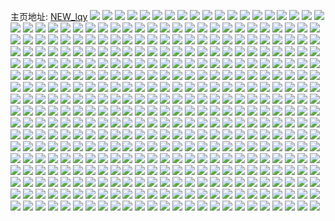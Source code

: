 主页地址: [NEW_lqy](https://weibo.com/u/5663078831) 
![](https://wx4.sinaimg.cn/mw2000/006bfHv9ly1h9ltzm996wj32o02o0e82.jpg) 
![](https://wx4.sinaimg.cn/mw2000/006bfHv9ly1h9lu2imof3j32bz2bz4qq.jpg) 
![](https://wx4.sinaimg.cn/mw2000/006bfHv9ly1h9lu2mn2alj32bz33xhdu.jpg) 
![](https://wx4.sinaimg.cn/mw2000/006bfHv9ly1h9lu2ons0dj32o02o01ky.jpg) 
![](https://wx4.sinaimg.cn/mw2000/006bfHv9ly1h96vdp1uboj32o02o07wj.jpg) 
![](https://wx4.sinaimg.cn/mw2000/007fcr2Uly1h8wk5cv3hej30jq0l276y.jpg) 
![](https://wx4.sinaimg.cn/mw2000/006bfHv9ly1h8svlsxc7ej31s023yhdt.jpg) 
![](https://wx4.sinaimg.cn/mw2000/006bfHv9ly1h8svlpe8sjj31iw1szarc.jpg) 
![](https://wx4.sinaimg.cn/mw2000/006bfHv9ly1h8svlr5ez2j31s02b0qv5.jpg) 
![](https://wx4.sinaimg.cn/mw2000/006bfHv9ly1h8svltyxa4j31ro1xptup.jpg) 
![](https://wx4.sinaimg.cn/mw2000/006bfHv9ly1h8svlvcr3jj31s01s0e81.jpg) 
![](https://wx4.sinaimg.cn/mw2000/006bfHv9ly1h8svpqghylj32003k0kjl.jpg) 
![](https://wx4.sinaimg.cn/mw2000/006bfHv9ly1h8hr1a6cjij31ei1ei4qp.jpg) 
![](https://wx4.sinaimg.cn/mw2000/006bfHv9ly1h8fd7xw8wlj330n29hnpe.jpg) 
![](https://wx4.sinaimg.cn/mw2000/006bfHv9ly1h8fd7ysdmsj327e2xux6p.jpg) 
![](https://wx4.sinaimg.cn/mw2000/006bfHv9ly1h8dwdmu0saj32002o0qv5.jpg) 
![](https://wx4.sinaimg.cn/mw2000/006bfHv9ly1h6x3uz5k31j33k02o0hdw.jpg) 
![](https://wx4.sinaimg.cn/mw2000/006bfHv9ly1h6uskdou6vj311x35rqmd.jpg) 
![](https://wx4.sinaimg.cn/mw2000/006bfHv9ly1h6uskapyi8j30uk5l61kz.jpg) 
![](https://wx4.sinaimg.cn/mw2000/006bfHv9ly1h6uskh0jn6j311x35rx6p.jpg) 
![](https://wx4.sinaimg.cn/mw2000/006bfHv9ly1h5vrhju0e4j30u01rnjwv.jpg) 
![](https://wx4.sinaimg.cn/mw2000/006bfHv9ly1h3lfqxpnmtj30u01uo79g.jpg) 
![](https://wx4.sinaimg.cn/mw2000/006bfHv9ly1h3lfqy64edj30u01uoq9x.jpg) 
![](https://wx4.sinaimg.cn/mw2000/006bfHv9ly1h29hyq6o5ej30u00u0qa3.jpg) 
![](https://wx4.sinaimg.cn/mw2000/006bfHv9ly1h28xmtbv53j32io1w0u0x.jpg) 
![](https://wx4.sinaimg.cn/mw2000/006bfHv9ly1h28xmuulnkj32o03k0e83.jpg) 
![](https://wx4.sinaimg.cn/mw2000/006bfHv9ly1h28xmwdkqmj32o03k0b2b.jpg) 
![](https://wx4.sinaimg.cn/mw2000/006bfHv9ly1h28xmxuu5dj33k02o0kjn.jpg) 
![](https://wx4.sinaimg.cn/mw2000/006bfHv9ly1h28xmyprsjj32io1w0qv5.jpg) 
![](https://wx4.sinaimg.cn/mw2000/006bfHv9ly1h1d7986vwij32dc35skjm.jpg) 
![](https://wx4.sinaimg.cn/mw2000/006bfHv9ly1h1d799hb1oj32dc35shdu.jpg) 
![](https://wx4.sinaimg.cn/mw2000/006bfHv9ly1h1d796izfij31kv35rhdu.jpg) 
![](https://wx4.sinaimg.cn/mw2000/006bfHv9ly1h1d794hid5j32o03k0e85.jpg) 
![](https://wx4.sinaimg.cn/mw2000/006bfHv9ly1h15k33u6qwj31hc0u0wuv.jpg) 
![](https://wx4.sinaimg.cn/mw2000/006bfHv9ly1h15k330hw4j31hc0u04qp.jpg) 
![](https://wx4.sinaimg.cn/mw2000/006bfHv9ly1h15k357pnmj33341qi4qr.jpg) 
![](https://wx4.sinaimg.cn/mw2000/006bfHv9ly1h15k35r265j31hc0u0asj.jpg) 
![](https://wx4.sinaimg.cn/mw2000/006bfHv9ly1h15k3ee5tej33k02o07wj.jpg) 
![](https://wx4.sinaimg.cn/mw2000/006bfHv9ly1h15k37m142j32rv1ozkjn.jpg) 
![](https://wx4.sinaimg.cn/mw2000/006bfHv9ly1h15k3ahrybj30sg2o04qp.jpg) 
![](https://wx4.sinaimg.cn/mw2000/006bfHv9ly1h15k3bpr2hj31c01s0u0x.jpg) 
![](https://wx4.sinaimg.cn/mw2000/006bfHv9ly1h15k39cgpdj30sg340x6p.jpg) 
![](https://wx4.sinaimg.cn/mw2000/006bfHv9ly1h0ouz5gcgrj30u035qx6p.jpg) 
![](https://wx4.sinaimg.cn/mw2000/006bfHv9ly1h0ouzi2be4j314535r7wj.jpg) 
![](https://wx4.sinaimg.cn/mw2000/006bfHv9ly1h0ouzbpn2yj318k35r7wj.jpg) 
![](https://wx4.sinaimg.cn/mw2000/006bfHv9ly1h0ouzxo469j323v35tkjo.jpg) 
![](https://wx4.sinaimg.cn/mw2000/006bfHv9ly1h0ouzq5dsij323v35te84.jpg) 
![](https://wx4.sinaimg.cn/mw2000/006bfHv9ly1h0ov09dfojj32o03k0npj.jpg) 
![](https://wx4.sinaimg.cn/mw2000/006bfHv9ly1h0ov0i0xexj323v35thdv.jpg) 
![](https://wx4.sinaimg.cn/mw2000/006bfHv9ly1h0ov0ohwjqj323v35tqv6.jpg) 
![](https://wx4.sinaimg.cn/mw2000/006bfHv9ly1h0ov0xd3bij31ek35rkjm.jpg) 
![](https://wx4.sinaimg.cn/mw2000/006bfHv9ly1h0ov0rwwv9j316n35ru0x.jpg) 
![](https://wx4.sinaimg.cn/mw2000/006bfHv9ly1h0ou0f5sn2j33k02o0x6r.jpg) 
![](https://wx4.sinaimg.cn/mw2000/006bfHv9ly1h0ou0opt0mj33k02o0qv8.jpg) 
![](https://wx4.sinaimg.cn/mw2000/006bfHv9ly1h0ou11u4l8j32o03k0u0z.jpg) 
![](https://wx4.sinaimg.cn/mw2000/006bfHv9ly1h0ou195ul9j32o03k0kjn.jpg) 
![](https://wx4.sinaimg.cn/mw2000/006bfHv9ly1h0ou1necqfj33k02o0kjn.jpg) 
![](https://wx4.sinaimg.cn/mw2000/006bfHv9ly1h0ou1f4th4j32o03k0b2b.jpg) 
![](https://wx4.sinaimg.cn/mw2000/006bfHv9ly1h0nox2e1lpj32ue3k04qq.jpg) 
![](https://wx4.sinaimg.cn/mw2000/006bfHv9ly1h0nox5ehy5j32dc35s1l0.jpg) 
![](https://wx4.sinaimg.cn/mw2000/006bfHv9ly1h0nox7dxaxj33k03k0e82.jpg) 
![](https://wx4.sinaimg.cn/mw2000/006bfHv9ly1h0nox94mhcj32o03k0npe.jpg) 
![](https://wx4.sinaimg.cn/mw2000/006bfHv9ly1h0noxa6e1kj33k02o0b2a.jpg) 
![](https://wx4.sinaimg.cn/mw2000/006bfHv9ly1h0noxbqyu1j32o03k01kz.jpg) 
![](https://wx4.sinaimg.cn/mw2000/006bfHv9ly1h0lfcxcpw7j33k02o04qu.jpg) 
![](https://wx4.sinaimg.cn/mw2000/006bfHv9ly1h0lfct7otmj30qo0zkjy5.jpg) 
![](https://wx4.sinaimg.cn/mw2000/006bfHv9ly1h0lfcsj99ij30zg11edkb.jpg) 
![](https://wx4.sinaimg.cn/mw2000/006bfHv9ly1h0ldb13p1pj32c0340qv6.jpg) 
![](https://wx4.sinaimg.cn/mw2000/006bfHv9ly1h0ldb6dy1rj32c0340hdu.jpg) 
![](https://wx4.sinaimg.cn/mw2000/006bfHv9ly1h0ldb7lvygj30sf1bb46k.jpg) 
![](https://wx4.sinaimg.cn/mw2000/006bfHv9ly1h0kpzysrdmj30j60a2t8q.jpg) 
![](https://wx4.sinaimg.cn/mw2000/006bfHv9ly1h0dxk3nwx9j30qo0qogqa.jpg) 
![](https://wx4.sinaimg.cn/mw2000/006bfHv9ly1h07alartl6j30q50j9tex.jpg) 
![](https://wx4.sinaimg.cn/mw2000/006bfHv9ly1h07ajyjbw6j33k02o07wj.jpg) 
![](https://wx4.sinaimg.cn/mw2000/006bfHv9ly1h07ak21zm7j33k02o01l0.jpg) 
![](https://wx4.sinaimg.cn/mw2000/006bfHv9ly1h07alskufwj30qo0t678h.jpg) 
![](https://wx4.sinaimg.cn/mw2000/006bfHv9ly1h07alsynzkj30qo0s6n1w.jpg) 
![](https://wx4.sinaimg.cn/mw2000/006bfHv9ly1h07am28xgcj30qo0j30vo.jpg) 
![](https://wx4.sinaimg.cn/mw2000/006bfHv9ly1h07amamhvvj30qo0ivjv4.jpg) 
![](https://wx4.sinaimg.cn/mw2000/006bfHv9ly1h07amb24l8j30qo0hqadh.jpg) 
![](https://wx4.sinaimg.cn/mw2000/006bfHv9ly1h07akgibgij33k02o0e84.jpg) 
![](https://wx4.sinaimg.cn/mw2000/006bfHv9ly1h05x5j53fzj32o03k0hdv.jpg) 
![](https://wx4.sinaimg.cn/mw2000/006bfHv9ly1h05x5mjo0cj33k02o0e84.jpg) 
![](https://wx4.sinaimg.cn/mw2000/006bfHv9ly1h04xus20paj30k00zkgri.jpg) 
![](https://wx4.sinaimg.cn/mw2000/006bfHv9ly1h04xuslntcj30k00zkwk8.jpg) 
![](https://wx4.sinaimg.cn/mw2000/006bfHv9ly1h04xut1d2pj30k00zkagc.jpg) 
![](https://wx4.sinaimg.cn/mw2000/006bfHv9ly1h04xutcy20j30k00zkgst.jpg) 
![](https://wx4.sinaimg.cn/mw2000/006bfHv9ly1h02ntjvv63j30u01hcdn0.jpg) 
![](https://wx4.sinaimg.cn/mw2000/006bfHv9ly1h02ntnbtq7j32io1w0u0y.jpg) 
![](https://wx4.sinaimg.cn/mw2000/006bfHv9ly1gzvcbea6oxj33403404qr.jpg) 
![](https://wx4.sinaimg.cn/mw2000/006bfHv9ly1gzvcbb3kr4j33402c0kjm.jpg) 
![](https://wx4.sinaimg.cn/mw2000/006bfHv9ly1gzvcckppp9j322o340hdt.jpg) 
![](https://wx4.sinaimg.cn/mw2000/006bfHv9ly1gzvcbhljqij33403404qt.jpg) 
![](https://wx4.sinaimg.cn/mw2000/006bfHv9ly1gzvcbk9589j3340340e83.jpg) 
![](https://wx4.sinaimg.cn/mw2000/006bfHv9ly1gzvcfow08ej32c03401kz.jpg) 
![](https://wx4.sinaimg.cn/mw2000/006bfHv9ly1gzvcbq7t77j32c0340b2c.jpg) 
![](https://wx4.sinaimg.cn/mw2000/006bfHv9ly1gzvccnbbh6j33k02o0qv8.jpg) 
![](https://wx4.sinaimg.cn/mw2000/006bfHv9ly1gzvcbmsficj33k02o01l0.jpg) 
![](https://wx4.sinaimg.cn/mw2000/006bfHv9ly1gzu3bzs8ggj30u0140aej.jpg) 
![](https://wx4.sinaimg.cn/mw2000/006bfHv9ly1gzu3c07768j30o01hcdkz.jpg) 
![](https://wx4.sinaimg.cn/mw2000/006bfHv9ly1gzu3c0renhj31400u043o.jpg) 
![](https://wx4.sinaimg.cn/mw2000/006bfHv9ly1gzu3bz8nzdj30u0140jvt.jpg) 
![](https://wx4.sinaimg.cn/mw2000/006bfHv9ly1gzk0kd05hnj30u0140q9z.jpg) 
![](https://wx4.sinaimg.cn/mw2000/006bfHv9ly1gz59wof5yyj30u00u077c.jpg) 
![](https://wx4.sinaimg.cn/mw2000/006bfHv9ly1gz59wharlhj30u013y7bl.jpg) 
![](https://wx4.sinaimg.cn/mw2000/006bfHv9ly1gz59wp1x3dj30u00u076z.jpg) 
![](https://wx4.sinaimg.cn/mw2000/006bfHv9ly1gz59wlbjw5j30u0134n45.jpg) 
![](https://wx4.sinaimg.cn/mw2000/006bfHv9ly1gz59wqgpyej31400u0ai0.jpg) 
![](https://wx4.sinaimg.cn/mw2000/006bfHv9ly1gz59wnp3hqj31400u0wlw.jpg) 
![](https://wx4.sinaimg.cn/mw2000/006bfHv9ly1gz59wez2xuj31400u045x.jpg) 
![](https://wx4.sinaimg.cn/mw2000/006bfHv9ly1gz59wjnw37j30u00zd0yx.jpg) 
![](https://wx4.sinaimg.cn/mw2000/006bfHv9ly1gz59wmfry6j30vt0u0q8a.jpg) 
![](https://wx4.sinaimg.cn/mw2000/006bfHv9ly1gz59wgdossj310h0u0wlz.jpg) 
![](https://wx4.sinaimg.cn/mw2000/006bfHv9ly1gz59wrgzsoj30u014078s.jpg) 
![](https://wx4.sinaimg.cn/mw2000/006bfHv9ly1gz59wi4sgvj30u012i46e.jpg) 
![](https://wx4.sinaimg.cn/mw2000/006bfHv9ly1gz2sdukmxaj31o0281e84.jpg) 
![](https://wx4.sinaimg.cn/mw2000/006bfHv9ly1gz2sdh8aarj32yo1o0hdu.jpg) 
![](https://wx4.sinaimg.cn/mw2000/006bfHv9ly1gz2sdwzfb2j3280280hdu.jpg) 
![](https://wx4.sinaimg.cn/mw2000/006bfHv9ly1gz2sdkqlpdj33k02o07wk.jpg) 
![](https://wx4.sinaimg.cn/mw2000/006bfHv9ly1gz2sdd27spj3340340x6u.jpg) 
![](https://wx4.sinaimg.cn/mw2000/006bfHv9ly1gz2sdo7om2j33k02o01l0.jpg) 
![](https://wx4.sinaimg.cn/mw2000/006bfHv9ly1gz2sdrimatj31nz2801ky.jpg) 
![](https://wx4.sinaimg.cn/mw2000/006bfHv9ly1gz2se2gng1j31nz2801ky.jpg) 
![](https://wx4.sinaimg.cn/mw2000/006bfHv9ly1gz2sdzgxgkj31nz2807wi.jpg) 
![](https://wx4.sinaimg.cn/mw2000/006bfHv9ly1gyx8cq8arsj30u01uomyu.jpg) 
![](https://wx4.sinaimg.cn/mw2000/006bfHv9ly1gyx8cyuogxj31400u0wlr.jpg) 
![](https://wx4.sinaimg.cn/mw2000/006bfHv9ly1gyx8d1x5jnj30u01uo763.jpg) 
![](https://wx4.sinaimg.cn/mw2000/006bfHv9ly1gyoowi5030j30u01uo0zr.jpg) 
![](https://wx4.sinaimg.cn/mw2000/006bfHv9ly1gxutowlqv3j30qo1n9tfp.jpg) 
![](https://wx4.sinaimg.cn/mw2000/006bfHv9ly1gxutow9sccj30u01uo0x7.jpg) 
![](https://wx4.sinaimg.cn/mw2000/006bfHv9ly1gxs7e0rzdrj30u01uon50.jpg) 
![](https://wx4.sinaimg.cn/mw2000/006bfHv9ly1gxs7e6vbhbj30u01uo115.jpg) 
![](https://wx4.sinaimg.cn/mw2000/006bfHv9ly1gxs7e98jvnj30u01uoain.jpg) 
![](https://wx4.sinaimg.cn/mw2000/006bfHv9ly1gxq9xn8lm8j31400u0wju.jpg) 
![](https://wx4.sinaimg.cn/mw2000/006bfHv9ly1gxq9xjvn6qj31400u043c.jpg) 
![](https://wx4.sinaimg.cn/mw2000/006bfHv9ly1gxq9xrlk4wj30u0140ag3.jpg) 
![](https://wx4.sinaimg.cn/mw2000/006bfHv9ly1gxq9xl1yhvj30u014044h.jpg) 
![](https://wx4.sinaimg.cn/mw2000/006bfHv9ly1gxq9xo18g3j31400u0jyb.jpg) 
![](https://wx4.sinaimg.cn/mw2000/006bfHv9ly1gxq9xkn7g9j30u01400y1.jpg) 
![](https://wx4.sinaimg.cn/mw2000/006bfHv9ly1gxq9xkb617j31400u0dk2.jpg) 
![](https://wx4.sinaimg.cn/mw2000/006bfHv9ly1gxq9xlp4cvj31400u0qbk.jpg) 
![](https://wx4.sinaimg.cn/mw2000/006bfHv9ly1gxq9xmtl9aj31400u00xc.jpg) 
![](https://wx4.sinaimg.cn/mw2000/006bfHv9ly1gxq9yp8102j30qo0k077h.jpg) 
![](https://wx4.sinaimg.cn/mw2000/006bfHv9ly1gxq9xp0v67j31400u0tej.jpg) 
![](https://wx4.sinaimg.cn/mw2000/006bfHv9ly1gxq9xpgtoyj30u0140q7r.jpg) 
![](https://wx4.sinaimg.cn/mw2000/006bfHv9ly1gxq9xqok1nj31400u043a.jpg) 
![](https://wx4.sinaimg.cn/mw2000/006bfHv9ly1gxq9xr3oraj30os0ifq5e.jpg) 
![](https://wx4.sinaimg.cn/mw2000/006bfHv9ly1gxq9xs1hcbj30u0140dl6.jpg) 
![](https://wx4.sinaimg.cn/mw2000/006bfHv9ly1gxq9xsfg9kj31400u0juu.jpg) 
![](https://wx4.sinaimg.cn/mw2000/006bfHv9ly1gxq9xsvo4rj31400u0jy3.jpg) 
![](https://wx4.sinaimg.cn/mw2000/006bfHv9ly1gxq9xteuytj31400u0djl.jpg) 
![](https://wx4.sinaimg.cn/mw2000/006bfHv9ly1gxpbfzd2rmj31400u0dmn.jpg) 
![](https://wx4.sinaimg.cn/mw2000/006bfHv9ly1gxpbfzonvuj30xq0u047u.jpg) 
![](https://wx4.sinaimg.cn/mw2000/006bfHv9ly1gxpbg0215pj30u00y178b.jpg) 
![](https://wx4.sinaimg.cn/mw2000/006bfHv9ly1gxpbg0ku1uj31400u0qcv.jpg) 
![](https://wx4.sinaimg.cn/mw2000/006bfHv9ly1gxpbg1rflkj31400u0tcz.jpg) 
![](https://wx4.sinaimg.cn/mw2000/006bfHv9ly1gxpbg2oq2xj30u0190juw.jpg) 
![](https://wx4.sinaimg.cn/mw2000/006bfHv9ly1gxo6v4sakwj31400u07bv.jpg) 
![](https://wx4.sinaimg.cn/mw2000/006bfHv9ly1gxo6v5iwadj31400u010z.jpg) 
![](https://wx4.sinaimg.cn/mw2000/006bfHv9ly1gxikq37r3gj33402c0x6q.jpg) 
![](https://wx4.sinaimg.cn/mw2000/006bfHv9ly1gxikq7867aj32c03407wj.jpg) 
![](https://wx4.sinaimg.cn/mw2000/006bfHv9ly1gxikq4x14vj32c0340qv6.jpg) 
![](https://wx4.sinaimg.cn/mw2000/006bfHv9ly1gxikq1ldjkj33402c0hdv.jpg) 
![](https://wx4.sinaimg.cn/mw2000/006bfHv9ly1gxikq9dzznj32c03401l0.jpg) 
![](https://wx4.sinaimg.cn/mw2000/006bfHv9ly1gxikqb5y9xj33402c0b2b.jpg) 
![](https://wx4.sinaimg.cn/mw2000/006bfHv9ly1gxikqct388j33402c0x6q.jpg) 
![](https://wx4.sinaimg.cn/mw2000/006bfHv9ly1gxikqe4rq2j32c0340b2a.jpg) 
![](https://wx4.sinaimg.cn/mw2000/006bfHv9ly1gxikqg0lpwj32c0340qv7.jpg) 
![](https://wx4.sinaimg.cn/mw2000/006bfHv9ly1gxgjltfwwlj30u0140wj5.jpg) 
![](https://wx4.sinaimg.cn/mw2000/006bfHv9ly1gxgjlu7m8dj31400u0783.jpg) 
![](https://wx4.sinaimg.cn/mw2000/006bfHv9ly1gxgjltvvufj30u0140q7e.jpg) 
![](https://wx4.sinaimg.cn/mw2000/006bfHv9ly1gxgjlstpdoj31hc0o0gs3.jpg) 
![](https://wx4.sinaimg.cn/mw2000/006bfHv9ly1gxgjlt3tgij31400u0jw6.jpg) 
![](https://wx4.sinaimg.cn/mw2000/006bfHv9ly1gxgjlujs70j31400u00yu.jpg) 
![](https://wx4.sinaimg.cn/mw2000/006bfHv9ly1gxeyr7apkzj30vc0u0gps.jpg) 
![](https://wx4.sinaimg.cn/mw2000/006bfHv9ly1gxeyr87ohjj30u00y5wi4.jpg) 
![](https://wx4.sinaimg.cn/mw2000/006bfHv9ly1gxeyr8inupj30z70u07am.jpg) 
![](https://wx4.sinaimg.cn/mw2000/006bfHv9ly1gwk96gmcruj30u01407ad.jpg) 
![](https://wx4.sinaimg.cn/mw2000/006bfHv9ly1gwk96fpr9tj30u01dn442.jpg) 
![](https://wx4.sinaimg.cn/mw2000/006bfHv9ly1gwk96g8l8dj30u00yzte0.jpg) 
![](https://wx4.sinaimg.cn/mw2000/006bfHv9ly1gwk96h96eyj30ft7psqeh.jpg) 
![](https://wx4.sinaimg.cn/mw2000/006bfHv9ly1gwk96hqoyij30u0140q7g.jpg) 
![](https://wx4.sinaimg.cn/mw2000/006bfHv9ly1gwk96iahtcj30o01hcmzx.jpg) 
![](https://wx4.sinaimg.cn/mw2000/006bfHv9ly1gwib4e55lvj30u01400ys.jpg) 
![](https://wx4.sinaimg.cn/mw2000/006bfHv9ly1gw4jru6cuoj33k02o0hdx.jpg) 
![](https://wx4.sinaimg.cn/mw2000/006bfHv9ly1gw4jrxyt3ej32o03k0kjo.jpg) 
![](https://wx4.sinaimg.cn/mw2000/006bfHv9ly1gw4jrqlmp2j31hc0o0wt5.jpg) 
![](https://wx4.sinaimg.cn/mw2000/006bfHv9ly1gw4js2tdlsj33k02o04qr.jpg) 
![](https://wx4.sinaimg.cn/mw2000/006bfHv9ly1gw4k0cgvfmj33402c01l1.jpg) 
![](https://wx4.sinaimg.cn/mw2000/006bfHv9ly1gw4js0fnonj33k02o04qr.jpg) 
![](https://wx4.sinaimg.cn/mw2000/006bfHv9ly1gw4jrpnaeoj335s20he83.jpg) 
![](https://wx4.sinaimg.cn/mw2000/006bfHv9ly1gw4js67wgjj33k02o0x6q.jpg) 
![](https://wx4.sinaimg.cn/mw2000/006bfHv9ly1gw4js8qs3mj33k02o0qv7.jpg) 
![](https://wx4.sinaimg.cn/mw2000/006bfHv9ly1gw4bxx68jxj32o03k0x6p.jpg) 
![](https://wx4.sinaimg.cn/mw2000/006bfHv9ly1gw47mommwwj33k02o07wn.jpg) 
![](https://wx4.sinaimg.cn/mw2000/006bfHv9ly1gw47mt7pn4j32o03k0hdw.jpg) 
![](https://wx4.sinaimg.cn/mw2000/006bfHv9ly1gw47mxbofxj335s2b4kjo.jpg) 
![](https://wx4.sinaimg.cn/mw2000/006bfHv9ly1gvxo8gf08hj32o03k01ky.jpg) 
![](https://wx4.sinaimg.cn/mw2000/006bfHv9ly1gvxo8eh1otj31sc2dsb2a.jpg) 
![](https://wx4.sinaimg.cn/mw2000/006bfHv9ly1gvxo8iuo2tj31w62m81kx.jpg) 
![](https://wx4.sinaimg.cn/mw2000/006bfHv9ly1gvvjho6zazj32892xnnpd.jpg) 
![](https://wx4.sinaimg.cn/mw2000/006bfHv9ly1gvvjhp2hq7j31to2kgnp6.jpg) 
![](https://wx4.sinaimg.cn/mw2000/006bfHv9ly1gvso54730uj30u014046f.jpg) 
![](https://wx4.sinaimg.cn/mw2000/006bfHv9ly1gvso537wetj30u0140ai4.jpg) 
![](https://wx4.sinaimg.cn/mw2000/006bfHv9ly1gvsg1kw02yj30qo0k0755.jpg) 
![](https://wx4.sinaimg.cn/mw2000/006bfHv9ly1gvsg1apt4kj30u01uojuj.jpg) 
![](https://wx4.sinaimg.cn/mw2000/006bfHv9ly1gvn001ozjvj60u01740vp02.jpg) 
![](https://wx4.sinaimg.cn/mw2000/006bfHv9ly1gvn000y31mj60u015441c02.jpg) 
![](https://wx4.sinaimg.cn/mw2000/006bfHv9ly1gvlye8v86pj61400u010402.jpg) 
![](https://wx4.sinaimg.cn/mw2000/006bfHv9ly1gvlyeaenb3j61400u0dp002.jpg) 
![](https://wx4.sinaimg.cn/mw2000/006bfHv9ly1gvlyecekm1j61400u07e802.jpg) 
![](https://wx4.sinaimg.cn/mw2000/006bfHv9ly1gvlyeeirabj61400u0k0t02.jpg) 
![](https://wx4.sinaimg.cn/mw2000/006bfHv9ly1gvlyegfnn4j61400u0gz802.jpg) 
![](https://wx4.sinaimg.cn/mw2000/006bfHv9ly1gvlyeiastjj61400u0dok02.jpg) 
![](https://wx4.sinaimg.cn/mw2000/006bfHv9ly1gvlyejg0uij61400u0n4h02.jpg) 
![](https://wx4.sinaimg.cn/mw2000/006bfHv9ly1gvlyek69u9j61400u0jwa02.jpg) 
![](https://wx4.sinaimg.cn/mw2000/006bfHv9ly1gvlyeknto8j60u01uoq7d02.jpg) 
![](https://wx4.sinaimg.cn/mw2000/006bfHv9ly1gvlyaich86j60lu19e40702.jpg) 
![](https://wx4.sinaimg.cn/mw2000/006bfHv9ly1gvly94gymtj61400u0tcl02.jpg) 
![](https://wx4.sinaimg.cn/mw2000/006bfHv9ly1gvly97b64nj61400u012502.jpg) 
![](https://wx4.sinaimg.cn/mw2000/006bfHv9ly1gvly95xrq6j61400u0jwv02.jpg) 
![](https://wx4.sinaimg.cn/mw2000/006bfHv9ly1gv8uax0bs0j60u0140n0d02.jpg) 
![](https://wx4.sinaimg.cn/mw2000/006bfHv9ly1gv8uaxiz4cj60u0140tc102.jpg) 
![](https://wx4.sinaimg.cn/mw2000/006bfHv9ly1gv8uay7mihj60u0140tbl02.jpg) 
![](https://wx4.sinaimg.cn/mw2000/006bfHv9gy1guvj6wcgi1j62o03k0hdv02.jpg) 
![](https://wx4.sinaimg.cn/mw2000/006bfHv9ly1guu8me1qq3j62o03k0npe02.jpg) 
![](https://wx4.sinaimg.cn/mw2000/006bfHv9ly1guu8mfo4ffj61401hcb2902.jpg) 
![](https://wx4.sinaimg.cn/mw2000/006bfHv9ly1guu8mi5hxxj62o03k01kz02.jpg) 
![](https://wx4.sinaimg.cn/mw2000/006bfHv9ly1gupi5x0hdfj62o03k0hdv02.jpg) 
![](https://wx4.sinaimg.cn/mw2000/006bfHv9ly1gupi60uzljj63k02o0e8302.jpg) 
![](https://wx4.sinaimg.cn/mw2000/006bfHv9ly1guoqktnkizj61hc1407wh02.jpg) 
![](https://wx4.sinaimg.cn/mw2000/006bfHv9ly1guoqkezgv5j63402c04qr02.jpg) 
![](https://wx4.sinaimg.cn/mw2000/006bfHv9ly1guoqkhv8qlj63401r0x6p02.jpg) 
![](https://wx4.sinaimg.cn/mw2000/006bfHv9ly1guoqjvj380j61bv0o0wp402.jpg) 
![](https://wx4.sinaimg.cn/mw2000/006bfHv9ly1guoqkkt3pvj63402j0npd02.jpg) 
![](https://wx4.sinaimg.cn/mw2000/006bfHv9ly1guoqkrqsljj62c0340npf02.jpg) 
![](https://wx4.sinaimg.cn/mw2000/006bfHv9ly1guoqk5wiiaj62c0340hdu02.jpg) 
![](https://wx4.sinaimg.cn/mw2000/006bfHv9ly1guoqjusu55j63402c0hdu02.jpg) 
![](https://wx4.sinaimg.cn/mw2000/006bfHv9ly1guoqkaxcrfj63402c04qs02.jpg) 
![](https://wx4.sinaimg.cn/mw2000/006bfHv9ly1guoqk0t58oj63402j0e8202.jpg) 
![](https://wx4.sinaimg.cn/mw2000/006bfHv9ly1guoqkldod1j60n60yr44f02.jpg) 
![](https://wx4.sinaimg.cn/mw2000/006bfHv9ly1guoqkwp281j63k02o0hdv02.jpg) 
![](https://wx4.sinaimg.cn/mw2000/006bfHv9ly1gujfkp3ukcj61ps1ackjl02.jpg) 
![](https://wx4.sinaimg.cn/mw2000/006bfHv9ly1gujfktkqdfj61ps1ackjl02.jpg) 
![](https://wx4.sinaimg.cn/mw2000/006bfHv9ly1gufbf918jrj62o03k04qr02.jpg) 
![](https://wx4.sinaimg.cn/mw2000/006bfHv9ly1gufbfaram1j62o03k0b2b02.jpg) 
![](https://wx4.sinaimg.cn/mw2000/006bfHv9ly1gufbfraw28j60u010bk1902.jpg) 
![](https://wx4.sinaimg.cn/mw2000/006bfHv9ly1gucyco3vfsj60u03wctnn02.jpg) 
![](https://wx4.sinaimg.cn/mw2000/006bfHv9ly1gu9fsrvhemj61hc0o0tia02.jpg) 
![](https://wx4.sinaimg.cn/mw2000/006bfHv9ly1gu9fssc0eyj60u01uogus02.jpg) 
![](https://wx4.sinaimg.cn/mw2000/006bfHv9ly1gu7c81h1slj62o03k0qv602.jpg) 
![](https://wx4.sinaimg.cn/mw2000/006bfHv9ly1gu20iovvd7j63k02o0kjp02.jpg) 
![](https://wx4.sinaimg.cn/mw2000/006bfHv9ly1gu20imfkr0j62o03k0e8202.jpg) 
![](https://wx4.sinaimg.cn/mw2000/006bfHv9ly1gu20iq7zwmj63k02o0e8302.jpg) 
![](https://wx4.sinaimg.cn/mw2000/006bfHv9ly1gu20is0lhej60u01hcdky02.jpg) 
![](https://wx4.sinaimg.cn/mw2000/006bfHv9ly1gu20irn9z4j62tc240e8202.jpg) 
![](https://wx4.sinaimg.cn/mw2000/006bfHv9ly1gu20itqdjbj63k02o0x6r02.jpg) 
![](https://wx4.sinaimg.cn/mw2000/006bfHv9ly1gu1j6q5g96j62o03k01kz02.jpg) 
![](https://wx4.sinaimg.cn/mw2000/006bfHv9ly1gu1j6sfwmbj62o03k0hdu02.jpg) 
![](https://wx4.sinaimg.cn/mw2000/006bfHv9ly1gu1j6twfeqj62o03k0u0y02.jpg) 
![](https://wx4.sinaimg.cn/mw2000/006bfHv9ly1gu1j6wkfhyj62o03k01kz02.jpg) 
![](https://wx4.sinaimg.cn/mw2000/006bfHv9ly1gu1j6zz4a6j62o03k04qr02.jpg) 
![](https://wx4.sinaimg.cn/mw2000/006bfHv9ly1gtm3pn8j2cj61uo0u04cu02.jpg) 
![](https://wx4.sinaimg.cn/mw2000/006bfHv9ly1gt2mrxopekj32c0340hdu.jpg) 
![](https://wx4.sinaimg.cn/mw2000/006bfHv9ly1gsxljz0cb8j30qo0slmyk.jpg) 
![](https://wx4.sinaimg.cn/mw2000/006bfHv9ly1gsrczc4pmzj33402c01kz.jpg) 
![](https://wx4.sinaimg.cn/mw2000/006bfHv9ly1gsrczeb4yqj32y11ivu0x.jpg) 
![](https://wx4.sinaimg.cn/mw2000/006bfHv9ly1gsrczgn6zlj32o03k04qr.jpg) 
![](https://wx4.sinaimg.cn/mw2000/006bfHv9ly1gsm2k7169fj33344moqv9.jpg) 
![](https://wx4.sinaimg.cn/mw2000/006bfHv9ly1gsm2kb7ia5j33344moqv9.jpg) 
![](https://wx4.sinaimg.cn/mw2000/006bfHv9ly1gsm2kft0a9j33344moqv9.jpg) 
![](https://wx4.sinaimg.cn/mw2000/006bfHv9ly1gsm2kk9z6kj33344mou11.jpg) 
![](https://wx4.sinaimg.cn/mw2000/006bfHv9ly1gsm2kou5x5j33344moqv9.jpg) 
![](https://wx4.sinaimg.cn/mw2000/006bfHv9ly1gsm2ktkfofj33344monph.jpg) 
![](https://wx4.sinaimg.cn/mw2000/006bfHv9ly1gsm2l0ru73j63344mou1102.jpg) 
![](https://wx4.sinaimg.cn/mw2000/006bfHv9ly1gsm2l6ighhj33344monph.jpg) 
![](https://wx4.sinaimg.cn/mw2000/006bfHv9ly1gsm2lbfc1ej33344monph.jpg) 
![](https://wx4.sinaimg.cn/mw2000/006bfHv9ly1gskb5lbje8j32c03407wi.jpg) 
![](https://wx4.sinaimg.cn/mw2000/006bfHv9ly1gskb61w45lj32o03k0x6q.jpg) 
![](https://wx4.sinaimg.cn/mw2000/006bfHv9ly1gskb5olq4fj30u0140jyr.jpg) 
![](https://wx4.sinaimg.cn/mw2000/006bfHv9ly1gskb6fl0ywj32c0340hdt.jpg) 
![](https://wx4.sinaimg.cn/mw2000/006bfHv9ly1gskb76454cj32c0340qv6.jpg) 
![](https://wx4.sinaimg.cn/mw2000/006bfHv9ly1gskb7unrf9j32c0340npe.jpg) 
![](https://wx4.sinaimg.cn/mw2000/006bfHv9ly1gsbv9nmqemj30qo0qoq9u.jpg) 
![](https://wx4.sinaimg.cn/mw2000/006bfHv9ly1gsbv9sr1vaj30ku0spk7z.jpg) 
![](https://wx4.sinaimg.cn/mw2000/006bfHv9ly1gsbv9tpg68j30u00u0q66.jpg) 
![](https://wx4.sinaimg.cn/mw2000/006bfHv9ly1gsay0wpphqj334l25z7wl.jpg) 
![](https://wx4.sinaimg.cn/mw2000/006bfHv9ly1gsay1dhs1oj33k02o0kjo.jpg) 
![](https://wx4.sinaimg.cn/mw2000/006bfHv9ly1gsay1nnpt6j63k02o0npe02.jpg) 
![](https://wx4.sinaimg.cn/mw2000/006bfHv9ly1gsay1vvyxjj32o03k0u0x.jpg) 
![](https://wx4.sinaimg.cn/mw2000/006bfHv9ly1gsay1yo3t5j30u01uo18e.jpg) 
![](https://wx4.sinaimg.cn/mw2000/006bfHv9ly1gsay22fd3gj30o01hcazs.jpg) 
![](https://wx4.sinaimg.cn/mw2000/006bfHv9ly1gsay25q518j31hc0o0tuc.jpg) 
![](https://wx4.sinaimg.cn/mw2000/006bfHv9ly1gsay29qu4wj30o01hc4kg.jpg) 
![](https://wx4.sinaimg.cn/mw2000/006bfHv9ly1gsay2dcbkoj30o01hce5t.jpg) 
![](https://wx4.sinaimg.cn/mw2000/006bfHv9ly1gsay2lk5snj33k02o0b2a.jpg) 
![](https://wx4.sinaimg.cn/mw2000/006bfHv9ly1gsay2txq7kj322016e4qq.jpg) 
![](https://wx4.sinaimg.cn/mw2000/006bfHv9ly1gs67euxcnhj30qm15gq4z.jpg) 
![](https://wx4.sinaimg.cn/mw2000/006bfHv9ly1gs447ca6ndj30u00miab5.jpg) 
![](https://wx4.sinaimg.cn/mw2000/006bfHv9ly1gr1tth3al8j322o340kjm.jpg) 
![](https://wx4.sinaimg.cn/mw2000/006bfHv9ly1gr1tttj0ofj322o340u0y.jpg) 
![](https://wx4.sinaimg.cn/mw2000/006bfHv9ly1gr1ttflmucj334022onpe.jpg) 
![](https://wx4.sinaimg.cn/mw2000/006bfHv9ly1gr1ttk0d8oj322o340e83.jpg) 
![](https://wx4.sinaimg.cn/mw2000/006bfHv9ly1gr1tte61wpj334022ohdu.jpg) 
![](https://wx4.sinaimg.cn/mw2000/006bfHv9ly1gr1ttpmgx1j322o3404qs.jpg) 
![](https://wx4.sinaimg.cn/mw2000/006bfHv9ly1gr1ttpmgx1j322o3404qs.jpg) 
![](https://wx4.sinaimg.cn/mw2000/006bfHv9ly1gr1ttrx5e1j322o340e83.jpg) 
![](https://wx4.sinaimg.cn/mw2000/006bfHv9ly1gr1ttngam4j322o340qva.jpg) 
![](https://wx4.sinaimg.cn/mw2000/006bfHv9ly1gr1ttvls3mj322o340b2b.jpg) 
![](https://wx4.sinaimg.cn/mw2000/006bfHv9ly1gr0uvcxlccj334w3s01l0.jpg) 
![](https://wx4.sinaimg.cn/mw2000/006bfHv9ly1gr0uvdy1gpj32ds1sce81.jpg) 
![](https://wx4.sinaimg.cn/mw2000/006bfHv9ly1gr0uvhq9cnj33402c0b2d.jpg) 
![](https://wx4.sinaimg.cn/mw2000/006bfHv9ly1gr0uvkfwb1j33402c0kjo.jpg) 
![](https://wx4.sinaimg.cn/mw2000/b10c1bc2ly1gqxymrv8thg20j60j6qbq.jpg) 
![](https://wx4.sinaimg.cn/mw2000/006bfHv9ly1gqtoxfyim1j30u0140wwe.jpg) 
![](https://wx4.sinaimg.cn/mw2000/006bfHv9ly1gqtoxemt2vj30pg0pgq9h.jpg) 
![](https://wx4.sinaimg.cn/mw2000/006bfHv9ly1gqtoxf03edj61400u0trg02.jpg) 
![](https://wx4.sinaimg.cn/mw2000/006bfHv9ly1gqtoxgjow8j318g0xch6e.jpg) 
![](https://wx4.sinaimg.cn/mw2000/006bfHv9ly1gqtoxh1tghj318g0xcwz2.jpg) 
![](https://wx4.sinaimg.cn/mw2000/006bfHv9ly1gqtoxivi9tj33s051cnpg.jpg) 
![](https://wx4.sinaimg.cn/mw2000/006bfHv9ly1gqnnk0g66mj31hc0u0kjj.jpg) 
![](https://wx4.sinaimg.cn/mw2000/006bfHv9ly1gqnnk118b0j31hc0u0kgu.jpg) 
![](https://wx4.sinaimg.cn/mw2000/006bfHv9ly1gqnnk1ouasj31hc0u04qp.jpg) 
![](https://wx4.sinaimg.cn/mw2000/006bfHv9ly1gqnnk2kipbj30u01hc1kx.jpg) 
![](https://wx4.sinaimg.cn/mw2000/006bfHv9ly1gqnnk3q2fej31hc0u04qp.jpg) 
![](https://wx4.sinaimg.cn/mw2000/006bfHv9ly1gqnnk4h8svj31hc0u04qp.jpg) 
![](https://wx4.sinaimg.cn/mw2000/006bfHv9ly1gqlpizwdeuj30u0140kac.jpg) 
![](https://wx4.sinaimg.cn/mw2000/006bfHv9ly1gqhxsz9lqhj30zk0k07lk.jpg) 
![](https://wx4.sinaimg.cn/mw2000/006bfHv9ly1gqdkva05rij326i26iqv5.jpg) 
![](https://wx4.sinaimg.cn/mw2000/b10c1bc2ly1gq8yijrinfg20j60j67ck.jpg) 
![](https://wx4.sinaimg.cn/mw2000/006bfHv9ly1gq91jgrj4kj30u01hc47s.jpg) 
![](https://wx4.sinaimg.cn/mw2000/006bfHv9ly1gq91jidxyuj32io1w0b2d.jpg) 
![](https://wx4.sinaimg.cn/mw2000/006bfHv9ly1gq91jl0g85j32io1w0npg.jpg) 
![](https://wx4.sinaimg.cn/mw2000/006bfHv9ly1gq91jn5u60j32io1w07wl.jpg) 
![](https://wx4.sinaimg.cn/mw2000/006bfHv9ly1gq91jpod7qj32io1w04qt.jpg) 
![](https://wx4.sinaimg.cn/mw2000/006bfHv9ly1gq91jrn7ofj32io1w07wl.jpg) 
![](https://wx4.sinaimg.cn/mw2000/006bfHv9ly1gq91jtsj92j32io1w0npg.jpg) 
![](https://wx4.sinaimg.cn/mw2000/006bfHv9ly1gq91jw59okj32io1w0npg.jpg) 
![](https://wx4.sinaimg.cn/mw2000/006bfHv9ly1gq91jy34t6j32io1w0hdw.jpg) 
![](https://wx4.sinaimg.cn/mw2000/006bfHv9ly1gq7kb4snltj31400u07ie.jpg) 
![](https://wx4.sinaimg.cn/mw2000/006bfHv9ly1gq7kcf71kpj32223337wk.jpg) 
![](https://wx4.sinaimg.cn/mw2000/006bfHv9ly1gq7kbsfmgaj30u0140axa.jpg) 
![](https://wx4.sinaimg.cn/mw2000/006bfHv9ly1gq7kcskuckj30xn0lrwla.jpg) 
![](https://wx4.sinaimg.cn/mw2000/006bfHv9ly1gq7kbp335qj32ip1w0qv5.jpg) 
![](https://wx4.sinaimg.cn/mw2000/006bfHv9ly1gq7kcuqlrbj30u01407jf.jpg) 
![](https://wx4.sinaimg.cn/mw2000/006bfHv9ly1gq7kcrcverj30ku3x04qp.jpg) 
![](https://wx4.sinaimg.cn/mw2000/006bfHv9ly1gq7kcmx3t5j32io1w0npd.jpg) 
![](https://wx4.sinaimg.cn/mw2000/006bfHv9ly1gq7kch8as2j30ku1897fm.jpg) 
![](https://wx4.sinaimg.cn/mw2000/006bfHv9ly1gq4ztpmi1ij30u01hc78g.jpg) 
![](https://wx4.sinaimg.cn/mw2000/006bfHv9ly1gq4ztgiwnvj30u01hcjve.jpg) 
![](https://wx4.sinaimg.cn/mw2000/006bfHv9ly1gq21zj0h5xj31w01w0x6r.jpg) 
![](https://wx4.sinaimg.cn/mw2000/006bfHv9ly1gpsxeo55csj30k00zkwjl.jpg) 
![](https://wx4.sinaimg.cn/mw2000/006bfHv9ly1gpp24n474aj335s2dc4qq.jpg) 
![](https://wx4.sinaimg.cn/mw2000/006bfHv9ly1gpp24o7729j335s2dc7wi.jpg) 
![](https://wx4.sinaimg.cn/mw2000/006bfHv9ly1gpp24q4anwj335s2dc4qq.jpg) 
![](https://wx4.sinaimg.cn/mw2000/006bfHv9ly1gpp24segcmj351c3s0x6s.jpg) 
![](https://wx4.sinaimg.cn/mw2000/006bfHv9ly1gpkqo6l05lj31hc0u04qp.jpg) 
![](https://wx4.sinaimg.cn/mw2000/006bfHv9ly1gpkqocpmpxj33402c0qv8.jpg) 
![](https://wx4.sinaimg.cn/mw2000/006bfHv9ly1gph3u8s717j30mi140jwx.jpg) 
![](https://wx4.sinaimg.cn/mw2000/006bfHv9ly1gph3u934r9j30mi140td0.jpg) 
![](https://wx4.sinaimg.cn/mw2000/006bfHv9ly1gph3u9dyg4j30u01hc7do.jpg) 
![](https://wx4.sinaimg.cn/mw2000/006bfHv9ly1gph3bdskyhj30qo0ed0tm.jpg) 
![](https://wx4.sinaimg.cn/mw2000/006bfHv9ly1gpefgg5xyjj30u014075v.jpg) 
![](https://wx4.sinaimg.cn/mw2000/006bfHv9ly1gpefgi45lhj30u0140ad0.jpg) 
![](https://wx4.sinaimg.cn/mw2000/006bfHv9ly1gpefgptsdhj30u01hc4nu.jpg) 
![](https://wx4.sinaimg.cn/mw2000/006bfHv9ly1gpdmvc94mmj32io1w0x6s.jpg) 
![](https://wx4.sinaimg.cn/mw2000/006bfHv9ly1gpdliglmyoj334023ae83.jpg) 
![](https://wx4.sinaimg.cn/mw2000/006bfHv9ly1gpdd2jacg1j31w02iox6p.jpg) 
![](https://wx4.sinaimg.cn/mw2000/006bfHv9ly1gpdd2l1ujvj31w02io1ky.jpg) 
![](https://wx4.sinaimg.cn/mw2000/006bfHv9ly1gpdd2m669kj31w02iou0x.jpg) 
![](https://wx4.sinaimg.cn/mw2000/006bfHv9ly1gpdd2ngdz1j32ip1w0qv5.jpg) 
![](https://wx4.sinaimg.cn/mw2000/006bfHv9ly1gpcqwyg3exj33402byqv5.jpg) 
![](https://wx4.sinaimg.cn/mw2000/006bfHv9ly1gpcqwz1tdjj30qo0zktfl.jpg) 
![](https://wx4.sinaimg.cn/mw2000/006bfHv9ly1gpcqx12sm2j30ku17faji.jpg) 
![](https://wx4.sinaimg.cn/mw2000/006bfHv9ly1gpcqx12sm2j30ku17faji.jpg) 
![](https://wx4.sinaimg.cn/mw2000/006bfHv9ly1gpcqx1m3c5j31jk2bc7oh.jpg) 
![](https://wx4.sinaimg.cn/mw2000/006bfHv9ly1gpbo6jtg28j32c0340qv6.jpg) 
![](https://wx4.sinaimg.cn/mw2000/006bfHv9ly1gpbo6ksmjkj33402c0npd.jpg) 
![](https://wx4.sinaimg.cn/mw2000/006bfHv9ly1gpbo6lcfumj30ku1n119t.jpg) 
![](https://wx4.sinaimg.cn/mw2000/006bfHv9ly1gpbo6lp6p9j30ku1awwru.jpg) 
![](https://wx4.sinaimg.cn/mw2000/006bfHv9ly1gpbo6mc24fj30ku1awtp5.jpg) 
![](https://wx4.sinaimg.cn/mw2000/006bfHv9ly1gpbo6mqnutj30ku1awqha.jpg) 
![](https://wx4.sinaimg.cn/mw2000/006bfHv9ly1gpbo6n6emuj30ku1awww7.jpg) 
![](https://wx4.sinaimg.cn/mw2000/006bfHv9ly1gpbo6nn22wj30ku1n17mh.jpg) 
![](https://wx4.sinaimg.cn/mw2000/006bfHv9ly1gpbo6otrnaj31jk1gje81.jpg) 
![](https://wx4.sinaimg.cn/mw2000/006bfHv9ly1gp5yrtrmghj30u01b6wra.jpg) 
![](https://wx4.sinaimg.cn/mw2000/006bfHv9ly1gp5t1jsz19j31400u0dkz.jpg) 
![](https://wx4.sinaimg.cn/mw2000/006bfHv9ly1gp5t2x3jyfj30k513i78f.jpg) 
![](https://wx4.sinaimg.cn/mw2000/006bfHv9ly1gp5t2xjia4j30go0kf773.jpg) 
![](https://wx4.sinaimg.cn/mw2000/006bfHv9ly1gp2x07j368j30u01hcafz.jpg) 
![](https://wx4.sinaimg.cn/mw2000/006bfHv9ly1gp2x07ztuwj30u01hcn07.jpg) 
![](https://wx4.sinaimg.cn/mw2000/006bfHv9ly1gp2x097xnhj30u01hctp1.jpg) 
![](https://wx4.sinaimg.cn/mw2000/006bfHv9ly1gp2x0a42lxj30u01hcdpx.jpg) 
![](https://wx4.sinaimg.cn/mw2000/006bfHv9ly1gp2x0b1ekvj30u01hck1z.jpg) 
![](https://wx4.sinaimg.cn/mw2000/006bfHv9ly1gp2x1kw1glj30u01hcgu1.jpg) 
![](https://wx4.sinaimg.cn/mw2000/006bfHv9ly1gp2x0d9m7xj30u01hc119.jpg) 
![](https://wx4.sinaimg.cn/mw2000/006bfHv9ly1gp2x0c31klj30u01hcwqp.jpg) 
![](https://wx4.sinaimg.cn/mw2000/006bfHv9ly1gp2x0dr41zj30mp0f3jva.jpg) 
![](https://wx4.sinaimg.cn/mw2000/006bfHv9ly1gowiagzrzkj31sc2dsu0x.jpg) 
![](https://wx4.sinaimg.cn/mw2000/006bfHv9ly1gowiaijgboj319k2hn4qr.jpg) 
![](https://wx4.sinaimg.cn/mw2000/006bfHv9ly1gowiajn6urj31sc2apnpd.jpg) 
![](https://wx4.sinaimg.cn/mw2000/006bfHv9ly1gowa4digz7j30u01hcanh.jpg) 
![](https://wx4.sinaimg.cn/mw2000/006bfHv9ly1goha0xd82sj32c0340e82.jpg) 
![](https://wx4.sinaimg.cn/mw2000/006bfHv9ly1goha0zrmzwj32c0340kjp.jpg) 
![](https://wx4.sinaimg.cn/mw2000/006bfHv9ly1goha1114jyj32z628c1ky.jpg) 
![](https://wx4.sinaimg.cn/mw2000/006bfHv9ly1goha11m5u0j31cl15h1kx.jpg) 
![](https://wx4.sinaimg.cn/mw2000/006bfHv9ly1goha12imvaj33402c0npd.jpg) 
![](https://wx4.sinaimg.cn/mw2000/006bfHv9ly1goha14bcqsj351c3s07wl.jpg) 
![](https://wx4.sinaimg.cn/mw2000/006bfHv9ly1gnmxgnjhvaj30u01sxn0y.jpg) 
![](https://wx4.sinaimg.cn/mw2000/006bfHv9ly1gmqkrliip2j30u01rcgpq.jpg) 
![](https://wx4.sinaimg.cn/mw2000/006bfHv9ly1gmqku8woekj30u01rcadx.jpg) 
![](https://wx4.sinaimg.cn/mw2000/006bfHv9ly1gmqksz3wulj30u019sjx2.jpg) 
![](https://wx4.sinaimg.cn/mw2000/006bfHv9ly1gmqkt547ldj30zw0u0tad.jpg) 
![](https://wx4.sinaimg.cn/mw2000/006bfHv9ly1g34do5vwfyj30hp0hrjs5.jpg) 
![](https://wx4.sinaimg.cn/mw2000/006bfHv9ly1g2a2oip8ofj30j60y240e.jpg) 
![](https://wx4.sinaimg.cn/mw2000/006bfHv9ly1g1s34vyxx7j30j60re3zc.jpg) 
![](https://wx4.sinaimg.cn/mw2000/006bfHv9ly1fxb86ms0ycj31400qojum.jpg) 
![](https://wx4.sinaimg.cn/mw2000/006bfHv9ly1fx90tebmm6j30zk0qo0w3.jpg) 
![](https://wx4.sinaimg.cn/mw2000/006bfHv9ly1fx5e3d3o9xj30gs0p2mzo.jpg) 
